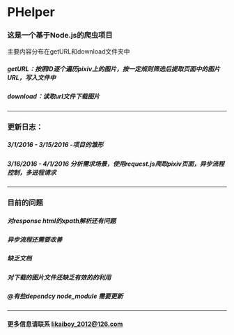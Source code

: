 # PHelper
### 这是一个基于Node.js的爬虫项目
主要内容分布在getURL和download文件夹中
##### getURL：按照ID逐个遍历pixiv上的图片，按一定规则筛选后提取页面中的图片URL，写入文件中
##### download：读取url文件下载图片
----------------------
### 更新日志：
##### 3/1/2016 - 3/15/2016 -项目的雏形
##### 3/16/2016 - 4/1/2016 分析需求场景，使用request.js爬取pixiv页面，异步流程控制，多进程请求
---------------------------------
### 目前的问题
##### 对response html的xpath解析还有问题
##### 异步流程还需要改善 
##### 缺乏文档
##### 对下载的图片文件还缺乏有效的的利用
##### @有些dependcy node_module 需要更新
  --------------------------------
#### 更多信息请联系 likaiboy_2012@126.com





